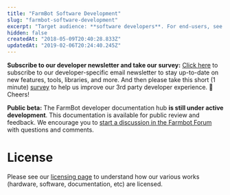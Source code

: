 ```yaml
---
title: "FarmBot Software Development"
slug: "farmbot-software-development"
excerpt: "Target audience: **software developers**. For end-users, see [FarmBot Software Documentation](https://software.farm.bot/docs)."
hidden: false
createdAt: "2018-05-09T20:40:28.833Z"
updatedAt: "2019-02-06T20:24:40.245Z"
---
```


__Subscribe to our developer newsletter and take our survey:__
[Click here](http://eepurl.com/dJ4P86) to subscribe to our developer-specific email newsletter to stay up-to-date on new features, tools, libraries, and more. And then please take this short (1 minute) [survey](https://docs.google.com/forms/d/e/1FAIpQLSeaadH8j2lwbQBAwjUbi5iquGRxQDkuH2bHkrfy3H4ye88iHQ/viewform?usp=sf_link) to help us improve our 3rd party developer experience. :beers: Cheers!



__Public beta:__
The FarmBot developer documentation hub **is still under active development**. This documentation is available for public review and feedback. We encourage you to [start a discussion in the Farmbot Forum](https://forum.farmbot.org/c/software/software-development) with questions and comments.

# License
Please see our [licensing page](https://meta.farm.bot/docs/licensing) to understand how our various works (hardware, software, documentation, etc) are licensed.
